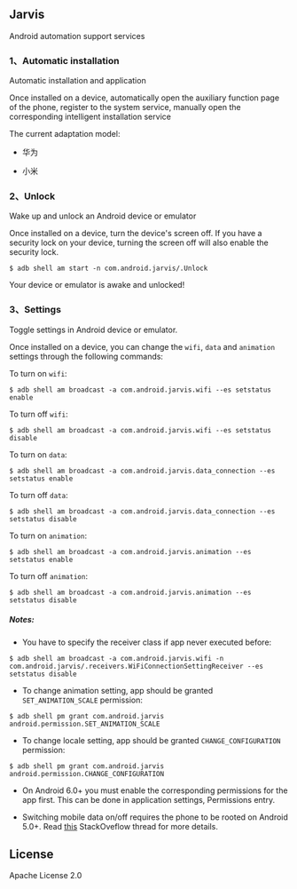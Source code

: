 ## Jarvis

Android automation support services

### 1、Automatic installation

Automatic installation and application

Once installed on a device, automatically open the auxiliary function page of the phone, register to the system service, manually open the corresponding intelligent installation service

The current adaptation model:

* 华为

* 小米

### 2、Unlock

Wake up and unlock an Android device or emulator

Once installed on a device, turn the device's screen off. If you have a security lock on your device, turning the screen off will also enable the security lock.

```shell
$ adb shell am start -n com.android.jarvis/.Unlock
```

Your device or emulator is awake and unlocked!

### 3、Settings

Toggle settings in Android device or emulator.

Once installed on a device, you can change the `wifi`, `data` and `animation` settings through the following commands:

To turn on `wifi`:

```shell
$ adb shell am broadcast -a com.android.jarvis.wifi --es setstatus enable
```

To turn off `wifi`:

```shell
$ adb shell am broadcast -a com.android.jarvis.wifi --es setstatus disable
```

To turn on `data`:

```shell
$ adb shell am broadcast -a com.android.jarvis.data_connection --es setstatus enable
```

To turn off `data`:

```shell
$ adb shell am broadcast -a com.android.jarvis.data_connection --es setstatus disable
```

To turn on `animation`:

```shell
$ adb shell am broadcast -a com.android.jarvis.animation --es setstatus enable
```

To turn off `animation`:

```shell
$ adb shell am broadcast -a com.android.jarvis.animation --es setstatus disable
```

##### Notes:

* You have to specify the receiver class if app never executed before:

```shell
$ adb shell am broadcast -a com.android.jarvis.wifi -n com.android.jarvis/.receivers.WiFiConnectionSettingReceiver --es setstatus disable
```

* To change animation setting, app should be granted `SET_ANIMATION_SCALE` permission:

```shell
$ adb shell pm grant com.android.jarvis android.permission.SET_ANIMATION_SCALE
```

* To change locale setting, app should be granted `CHANGE_CONFIGURATION` permission:

```shell
$ adb shell pm grant com.android.jarvis android.permission.CHANGE_CONFIGURATION
```

* On Android 6.0+ you must enable the corresponding permissions for the app first. This can be
done in application settings, Permissions entry.

* Switching mobile data on/off requires the phone to be rooted on Android 5.0+.
Read [this](http://stackoverflow.com/questions/26539445/the-setmobiledataenabled-method-is-no-longer-callable-as-of-android-l-and-later)
StackOveflow thread for more details.

## License

Apache License 2.0
